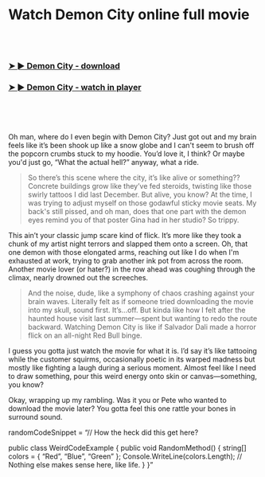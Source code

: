 <h1>Watch Demon City online full movie</h1>


<br><br>

<h3><a href="https://Rons-ovstalolod1979.github.io/haicxtrbzk/">➤ ► Demon City - download</a></h3> 
<h3><a href="https://Rons-ovstalolod1979.github.io/haicxtrbzk/">➤ ► Demon City - watch in player</a></h3>


<br><br><br>


Oh man, where do I even begin with Demon City? Just got out and my brain feels like it’s been shook up like a snow globe and I can't seem to brush off the popcorn crumbs stuck to my hoodie. You’d love it, I think? Or maybe you'd just go, “What the actual hell?” anyway, what a ride.

> So there’s this scene where the city, it’s like alive or something?? Concrete buildings grow like they’ve fed steroids, twisting like those swirly tattoos I did last December. But alive, you know? At the time, I was trying to adjust myself on those godawful sticky movie seats. My back's still pissed, and oh man, does that one part with the demon eyes remind you of that poster Gina had in her studio? So trippy.

This ain’t your classic jump scare kind of flick. It’s more like they took a chunk of my artist night terrors and slapped them onto a screen. Oh, that one demon with those elongated arms, reaching out like I do when I'm exhausted at work, trying to grab another ink pot from across the room. Another movie lover (or hater?) in the row ahead was coughing through the climax, nearly drowned out the screeches.

> And the noise, dude, like a symphony of chaos crashing against your brain waves. Literally felt as if someone tried downloading the movie into my skull, sound first. It’s...off. But kinda like how I felt after the haunted house visit last summer—spent but wanting to redo the route backward. Watching Demon City is like if Salvador Dali made a horror flick on an all-night Red Bull binge.

I guess you gotta just watch the movie for what it is. I’d say it’s like tattooing while the customer squirms, occasionally poetic in its warped madness but mostly like fighting a laugh during a serious moment. Almost feel like I need to draw something, pour this weird energy onto skin or canvas—something, you know?

Okay, wrapping up my rambling. Was it you or Pete who wanted to download the movie later? You gotta feel this one rattle your bones in surround sound.

randomCodeSnippet = “// How the heck did this get here?

public class WeirdCodeExample
{
    public void RandomMethod()
    {
        string[] colors = { “Red”, “Blue”, “Green” };
        Console.WriteLine(colors.Length);
        // Nothing else makes sense here, like life.
    }
}”

